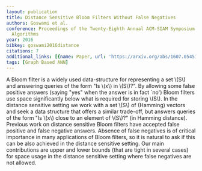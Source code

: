 ```yaml
---
layout: publication
title: Distance Sensitive Bloom Filters Without False Negatives
authors: Goswami et al.
conference: Proceedings of the Twenty-Eighth Annual ACM-SIAM Symposium on Discrete
  Algorithms
year: 2016
bibkey: goswami2016distance
citations: 7
additional_links: [{name: Paper, url: 'https://arxiv.org/abs/1607.05451'}]
tags: [Graph Based ANN]
---
```

A Bloom filter is a widely used data-structure for representing a set \\(S\\) and
answering queries of the form "Is \\(x\\) in \\(S\\)?". By allowing some false positive
answers (saying "yes" when the answer is in fact `no') Bloom filters use space
significantly below what is required for storing \\(S\\). In the distance sensitive
setting we work with a set \\(S\\) of (Hamming) vectors and seek a data structure
that offers a similar trade-off, but answers queries of the form "Is \\(x\\) close
to an element of \\(S\\)?" (in Hamming distance). Previous work on distance
sensitive Bloom filters have accepted false positive and false negative
answers. Absence of false negatives is of critical importance in many
applications of Bloom filters, so it is natural to ask if this can be also
achieved in the distance sensitive setting. Our main contributions are upper
and lower bounds (that are tight in several cases) for space usage in the
distance sensitive setting where false negatives are not allowed.